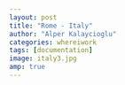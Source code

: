 ```yaml
---
layout: post
title: "Rome - Italy"
author: "Alper Kalaycioglu"
categories: whereiwork
tags: [documentation]
image: italy3.jpg
amp: true
---
```

